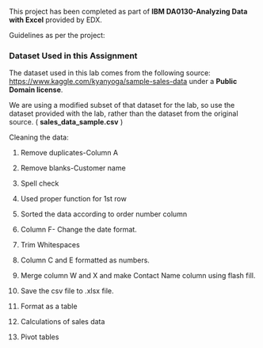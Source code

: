 This project has been completed as part of **IBM DA0130-Analyzing Data with Excel** provided by EDX.

Guidelines as per the project: 

### Dataset Used in this Assignment

The dataset used in this lab comes from the following source: https://www.kaggle.com/kyanyoga/sample-sales-data under a **Public Domain license**.

We are using a modified subset of that dataset for the lab, so use the dataset provided with the lab, rather than the dataset from the original source. 
( **sales_data_sample.csv** )


Cleaning the data:
1. Remove duplicates-Column A
2. Remove blanks-Customer name
3. Spell check
4. Used proper function for 1st row
5. Sorted the data according to order number column
6. Column F- Change the date format.
7. Trim Whitespaces
8. Column C and E formatted as numbers.
9. Merge column W and X and make Contact Name column using flash fill.
10. Save the csv file to .xlsx file.

1. Format as a table
2. Calculations of sales data
3. Pivot tables

